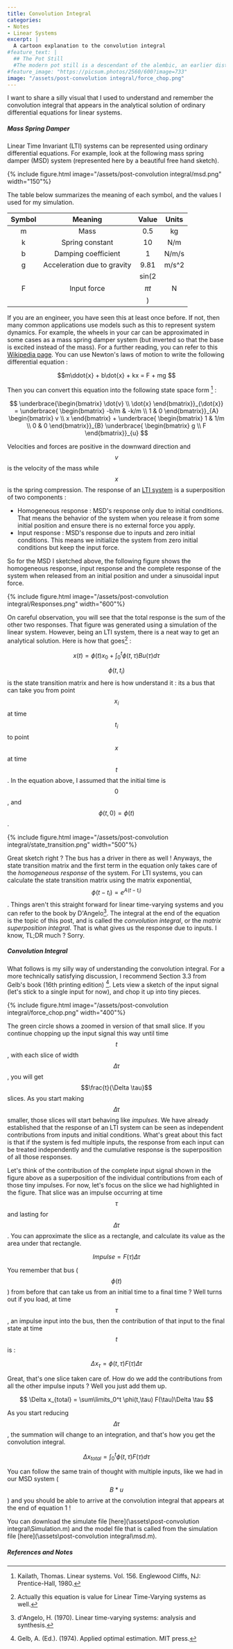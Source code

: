 ```yaml
---
title: Convolution Integral
categories:
- Notes
- Linear Systems
excerpt: |
  A cartoon explanation to the convolution integral
#feature_text: |
  ## The Pot Still
  #The modern pot still is a descendant of the alembic, an earlier distillation device
#feature_image: "https://picsum.photos/2560/600?image=733"
image: "/assets/post-convolution integral/force_chop.png"
---
```


I want to share a silly visual that I used to understand and remember the convolution integral that appears in the analytical solution of ordinary differential equations for linear systems.

##### Mass Spring Damper

Linear Time Invariant (LTI) systems can be represented using ordinary differential equations. For example, look at the following mass spring damper (MSD) system (represented here by a beautiful free hand sketch). 

{% include figure.html image="/assets/post-convolution integral/msd.png" width="150"%}

The table below summarizes the meaning of each symbol, and the values I used for my simulation.

| Symbol | Meaning 						| Value 		| Units |
|:------:|:-------:						|:-----:		|:-----:| 
| m      | Mass    						| 0.5   		| kg    |
| k      | Spring constant 				| 10    		| N/m   |
| b      | Damping coefficient 			| 1     		| N/m/s |
| g      | Acceleration due to gravity 	| 9.81  		| m/s^2 |
| F      | Input force				 	| sin(2$$\pi t$$) 	| N |


If you are an engineer, you have seen this at least once before. If not, then many common applications use models such as this to represent system dynamics. For example, the wheels in your car can be approximated in some cases as a mass spring damper system (but inverted so that the base is excited instead of the mass). For a further reading, you can refer to this [Wikipedia page](https://en.wikipedia.org/wiki/Mass-spring-damper_model). You can use Newton's laws of motion to write the following differential equation : 

$$m\ddot{x} + b\dot{x} + kx = F + mg $$

Then you can convert this equation into the following state space form [^1] : 

$$
\underbrace{\begin{bmatrix}
	\dot{v} \\ \dot{x}
\end{bmatrix}}_{\dot{x}} = 
\underbrace{
\begin{bmatrix}
	-b/m & -k/m \\
	1 & 0
\end{bmatrix}}_{A}
\begin{bmatrix}
	v \\ x
\end{bmatrix} + 
\underbrace{
\begin{bmatrix}
	1 & 1/m \\
	0 & 0
\end{bmatrix}}_{B}
\underbrace{
\begin{bmatrix}
	g \\ F
\end{bmatrix}}_{u}
$$

Velocities and forces are positive in the downward direction and $$v$$ is the velocity of the mass while $$x$$ is the spring compression. The response of an [LTI system](https://en.wikipedia.org/wiki/Linear_time-invariant_system#:~:text=The%20fundamental%20result%20in%20LTI,with%20the%20system's%20impulse%20response.) is a superposition of two components :
- Homogeneous response : MSD's response only due to initial conditions. That means the behavior of the system when you release it from some initial position and ensure there is no external force you apply.
- Input response : MSD's response due to inputs and zero initial conditions. This means we initialize the system from zero initial conditions but keep the input force.

So for the MSD I sketched above, the following figure shows the homogeneous response, input response and the complete response of the system when released from an initial position and under a sinusoidal input force.

{% include figure.html image="/assets/post-convolution integral/Responses.png" width="600"%}

On careful observation, you will see that the total response is the sum of the other two responses. That figure was generated using a simulation of the linear system. However, being an LTI system, there is a neat way to get an analytical solution. Here is how that goes[^3] : 

$$
x(t) = \phi(t)x_0 + \int_0^t \phi(t,\tau)Bu(\tau)d\tau
\tag{1}
$$

$$\phi(t,t_i)$$ is the state transition matrix and here is how understand it : its a bus that can take you from point $$x_i$$ at time $$t_i$$ to point $$x$$ at time $$t$$. In the equation above, I assumed that the initial time is $$0$$, and $$\phi(t,0) = \phi(t)$$.

{% include figure.html image="/assets/post-convolution integral/state_transition.png" width="500"%}

Great sketch right ? The bus has a driver in there as well ! Anyways, the state transition matrix and the first term in the equation only takes care of the _homogeneous response_ of the system. For LTI systems, you can calculate the state transition matrix using the matrix exponential, $$\phi(t-t_i) = e^{A(t-t_i)}$$. Things aren't this straight forward for linear time-varying systems and you can refer to the book by D'Angelo[^4]. The integral at the end of the equation is the topic of this post, and is called the _convolution integral_, or the _matrix superposition integral_. That is what gives us the response due to inputs. I know, TL;DR much ? Sorry.

##### Convolution Integral
What follows is my silly way of understanding the convolution integral. For a more technically satisfying discussion, I recommend Section 3.3 from Gelb's book (16th printing edition) [^2]. Lets view a sketch of the input signal (let's stick to a single input for now), and chop it up into tiny pieces. 

{% include figure.html image="/assets/post-convolution integral/force_chop.png" width="400"%}

The green circle shows a zoomed in version of that small slice. If you continue chopping up the input signal this way until time $$t$$, with each slice of width $$\Delta \tau$$, you will get $$\frac{t}{\Delta \tau}$$ slices. As you start making $$\Delta \tau$$ smaller, those slices will start behaving like _impulses_. We have already established that the response of an LTI system can be seen as independent contributions from inputs and initial conditions. What's great about this fact is that if the system is fed multiple inputs, the response from each input can be treated independently and the cumulative response is the superposition of all those responses. 

Let's think of the contribution of the complete input signal shown in the figure above as a superposition of the individual contributions from each of those tiny impulses. For now, let's focus on the slice we had highlighted in the figure. That slice was an impulse occurring at time $$\tau$$ and lasting for $$\Delta \tau$$. You can approximate the slice as a rectangle, and calculate its value as the area under that rectangle.

$$
Impulse = F(\tau)\Delta \tau
$$

You remember that bus ($$\phi(t)$$) from before that can take us from an initial time to a final time ? Well turns out if you load, at time $$\tau$$, an impulse input into the bus, then the contribution of that input to the final state at time $$t$$ is : 

$$
\Delta x_\tau = \phi(t,\tau) F(\tau)\Delta \tau
$$

Great, that's one slice taken care of. How do we add the contributions from all the other impulse inputs ? Well you just add them up.

$$
\Delta x_{total} = \sum\limits_0^t \phi(t,\tau) F(\tau)\Delta \tau
$$

As you start reducing $$\Delta \tau$$, the summation will change to an integration, and that's how you get the convolution integral.

$$
\Delta x_{total} = \int_0^t \phi(t,\tau) F(\tau)d\tau
$$

You can follow the same train of thought with multiple inputs, like we had in our MSD system ($$B \ast u$$) and you should be able to arrive at the convolution integral that appears at the end of equation 1 !

You can download the simulate file [here](\assets\post-convolution integral\Simulation.m) and the model file that is called from the simulation file [here](\assets\post-convolution integral\msd.m).
##### References and Notes
[^1]: Kailath, Thomas. Linear systems. Vol. 156. Englewood Cliffs, NJ: Prentice-Hall, 1980.
[^2]: Gelb, A. (Ed.). (1974). Applied optimal estimation. MIT press.
[^3]: Actually this equation is value for Linear Time-Varying systems as well. 
[^4]: d'Angelo, H. (1970). Linear time-varying systems: analysis and synthesis.